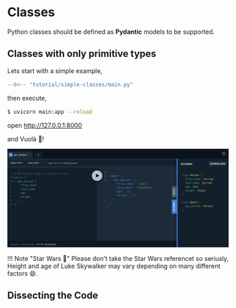 # Classes

Python classes should be defined as **Pydantic** models to be supported. 

## Classes with only primitive types

Lets start with a simple example,

```python title="main.py" linenums="1"
--8<-- "tutorial/simple-classes/main.py"
```

then execute,

```sh
$ uvicorn main:app --reload
```

open <a href="http://127.0.0.1:8000" target="_blank">http://127.0.0.1:8000</a>

and Vuolà :partying_face:!

![Image](../assets/tutorial/simple-classes/get_person.png)

!!! Note "Star Wars :rocket:"
    Please don't take the Star Wars referencet so seriusly, Height and age of 
    Luke Skywalker may vary depending on many different factors :smile:.

## Dissecting the Code